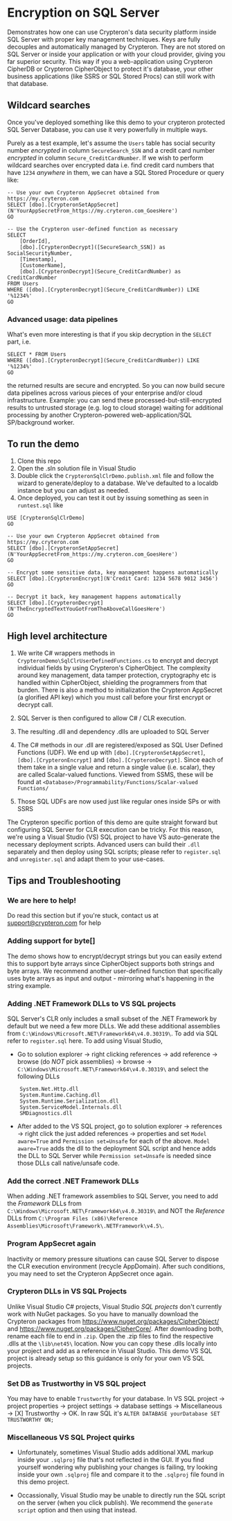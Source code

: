# Encryption on SQL Server

Demonstrates how one can use Crypteron's data security platform inside SQL Server with proper key management techniques. Keys are fully decouples and automatically managed by Crypteron. They are not stored on SQL Server or inside your application or with your cloud provider, giving you far superior security. This way if you a web-application using Crypteron CipherDB or Crypteron CipherObject to protect it's database, your other business applications (like SSRS or SQL Stored Procs) can still work with that database.

## Wildcard searches

Once you've deployed something like this demo to your crypteron protected SQL Server Database, you can use it very powerfully in multiple ways. 

Purely as a test example, let's assume the `Users` table has social security number _encrypted_ in column `SecureSearch_SSN` and a credit card number _encrypted_ in column `Secure_CreditCardNumber`. If we wish to perform wildcard searches over encrypted data i.e. find credit card numbers that have `1234` _anywhere_ in them, we can have a SQL Stored Procedure or query like:

    -- Use your own Crypteron AppSecret obtained from https://my.cryteron.com
    SELECT [dbo].[CrypteronSetAppSecret](N'YourAppSecretFrom_https://my.cryteron.com_GoesHere')
    GO

    -- Use the Crypteron user-defined function as necessary
    SELECT
        [OrderId],
        [dbo].[CrypteronDecrypt]([SecureSearch_SSN]) as SocialSecurityNumber,
        [Timestamp],
        [CustomerName],
        [dbo].[CrypteronDecrypt](Secure_CreditCardNumber) as CreditCardNumber
    FROM Users 
    WHERE ([dbo].[CrypteronDecrypt](Secure_CreditCardNumber)) LIKE '%1234%'
    GO

### Advanced usage: data pipelines

What's even more interesting is that if you skip decryption in the `SELECT` part, i.e.

    SELECT * FROM Users
    WHERE ([dbo].[CrypteronDecrypt](Secure_CreditCardNumber)) LIKE '%1234%'
    GO

the returned results are secure and encrypted. So you can now build secure data pipelines across various pieces of your enterprise and/or cloud infrastructure. Example: you can send these processed-but-still-encrypted results to untrusted storage (e.g. log to cloud storage) waiting for additional processing by another Crypteron-powered web-application/SQL SP/background worker.

## To run the demo

1. Clone this repo
2. Open the .sln solution file in Visual Studio
3. Double click the `CrypteronSqlClrDemo.publish.xml` file and follow the wizard to generate/deploy to a database. We've defaulted to a localdb instance but you can adjust as needed.
4. Once deployed, you can test it out by issuing something as seen in `runtest.sql` like

```
USE [CrypteronSqlClrDemo]
GO

-- Use your own Crypteron AppSecret obtained from https://my.cryteron.com
SELECT [dbo].[CrypteronSetAppSecret](N'YourAppSecretFrom_https://my.cryteron.com_GoesHere')
GO

-- Encrypt some sensitive data, key management happens automatically
SELECT [dbo].[CrypteronEncrypt](N'Credit Card: 1234 5678 9012 3456')
GO

-- Decrypt it back, key management happens automatically
SELECT [dbo].[CrypteronDecrypt](N'TheEncryptedTextYouGotFromTheAboveCallGoesHere')
GO
```

## High level architecture

1. We write C# wrappers methods in `CrypteronDemo\SqlClrUserDefinedFunctions.cs` to encrypt and decrypt individual fields by using Crypteron's CipherObject. The complexity around key management, data tamper protection, cryptography etc is handled within CipherObject, shielding the programmers from that burden. There is also a method to initialization the Crypteron AppSecret (a glorified API key) which you must call before your first encrypt or decrypt call.

2. SQL Server is then configured to allow C# / CLR execution.

3. The resulting .dll and dependency .dlls are uploaded to SQL Server

4. The C# methods in our .dll are registered/exposed as SQL User Defined Functions (UDF). We end up with `[dbo].[CrypteronSetAppSecret]`, `[dbo].[CrypteronEncrypt]` and `[dbo].[CrypteronDecrypt]`. Since each of them take in a single value and return a single value (i.e. scalar), they are called Scalar-valued functions. Viewed from SSMS, these will be found at `<Database>/Programmability/Functions/Scalar-valued Functions/`

5. Those SQL UDFs are now used just like regular ones inside SPs or with SSRS

The Crypteron specific portion of this demo are quite straight forward but configuring SQL Server for CLR execution can be tricky. For this reason, we're using a Visual Studio (VS) SQL project to have VS auto-generate the necessary deployment scripts. Advanced users can build their `.dll` separately and then deploy using SQL scripts; please refer to `register.sql` and `unregister.sql` and adapt them to your use-cases.

## Tips and Troubleshooting

### We are here to help!

Do read this section but if you're stuck, contact us at support@crypteron.com for help

### Adding support for byte[]

The demo shows how to encrypt/decrypt strings but you can easily extend this to support byte arrays since CipherObject supports both strings and byte arrays. We recommend another user-defined function that specifically uses byte arrays as input and output - mirroring what's happening in the string example.

### Adding .NET Framework DLLs to VS SQL projects

SQL Server's CLR only includes a small subset of the .NET Framework by default but we need a few more DLLs. We add these additional assemblies from `C:\Windows\Microsoft.NET\Framework64\v4.0.30319\`. To add via SQL refer to `register.sql` here. To add using Visual Studio, 

* Go to solution explorer -> right clicking references -> add reference -> browse (do _NOT_ pick assemblies) -> browse -> `C:\Windows\Microsoft.NET\Framework64\v4.0.30319\` and select the following DLLs

```
    System.Net.Http.dll
    System.Runtime.Caching.dll
    System.Runtime.Serialization.dll
    System.ServiceModel.Internals.dll
    SMDiagnostics.dll
```

* After added to the VS SQL project, go to solution explorer -> references -> right click the just added references -> properties and set `Model aware=True` and `Permission set=Unsafe` for each of the above. `Model aware=True` adds the dll to the deployment SQL script and hence adds the DLL to SQL Server while `Permission set=Unsafe` is needed since those DLLs call native/unsafe code.

### Add the correct .NET Framework DLLs

When adding .NET framework assemblies to SQL Server, you need to add the _Framework_ DLLs from `C:\Windows\Microsoft.NET\Framework64\v4.0.30319\` and NOT the _Reference_ DLLs from `C:\Program Files (x86)\Reference Assemblies\Microsoft\Framework\.NETFramework\v4.5\`.

### Program AppSecret again

Inactivity or memory pressure situations can cause SQL Server to dispose the CLR execution environment (recycle AppDomain). After such conditions, you may need to set the Crypteron AppSecret once again.

### Crypteron DLLs in VS SQL Projects

Unlike Visual Studio C# projects, Visual Studio _SQL projects_ don't currently work with NuGet packages. So you have to manually download the Crypteron packages from https://www.nuget.org/packages/CipherObject/ and https://www.nuget.org/packages/CipherCore/. After downloading both, rename each file to end in `.zip`. Open the .zip files to find the respective .dlls at the `\lib\net45\` location. Now you can copy these .dlls locally into your project and add as a reference in Visual Studio. This demo VS SQL project is already setup so this guidance is only for your own VS SQL projects.

### Set DB as Trustworthy in VS SQL project

You may have to enable `Trustworthy` for your database. In VS SQL project -> project properties -> project settings -> database settings -> Miscellaneous -> [X] Trustworthy -> OK. In raw SQL it's `ALTER DATABASE yourDatabase SET TRUSTWORTHY ON;`

### Miscellaneous VS SQL Project quirks

* Unfortunately, sometimes Visual Studio adds additional XML markup inside your `.sqlproj` file that's not reflected in the GUI. If you find yourself wondering why publishing your changes is failing, try looking inside your own `.sqlproj` file and compare it to the `.sqlproj` file found in this demo project.

* Occassionally, Visual Studio may be unable to directly run the SQL script on the server (when you click publish). We recommend the `generate script` option and then using that instead.
